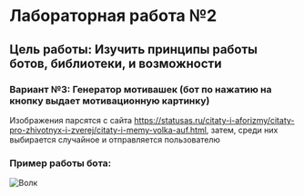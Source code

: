 # Лабораторная работа №2
## Цель работы: Изучить принципы работы ботов, библиотеки, и возможности
### Вариант №3: Генератор мотивашек (бот по нажатию на кнопку выдает мотивационную картинку)
Изображения парсятся с сайта https://statusas.ru/citaty-i-aforizmy/citaty-pro-zhivotnyx-i-zverej/citaty-i-memy-volka-auf.html, затем, среди них выбирается случайное и отправляется пользователю
### Пример работы бота:
![Волк](https://user-images.githubusercontent.com/60125979/222948989-52f9a404-b3fc-4617-b468-5031c7042c9f.png)